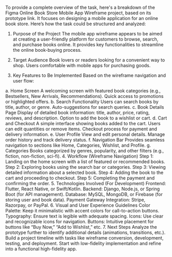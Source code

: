 








To provide a complete overview of the task, here's a breakdown of the Figma Online Book Store Mobile App Wireframe project, based on its prototype link. It focuses on designing a mobile application for an online book store. Here’s how the task could be structured and analyzed:

1. Purpose of the Project
The mobile app wireframe appears to be aimed at creating a user-friendly platform for customers to browse, search, and purchase books online. It provides key functionalities to streamline the online book-buying process.

2. Target Audience
Book lovers or readers looking for a convenient way to shop.
Users comfortable with mobile apps for purchasing goods.
3. Key Features to Be Implemented
Based on the wireframe navigation and user flow:

a. Home Screen
A welcoming screen with featured book categories (e.g., Bestsellers, New Arrivals, Recommendations).
Quick access to promotions or highlighted offers.
b. Search Functionality
Users can search books by title, author, or genre.
Auto-suggestions for search queries.
c. Book Details Page
Display of detailed book information: title, author, price, rating, reviews, and description.
Option to add the book to a wishlist or cart.
d. Cart and Checkout
A simple interface showing books added to the cart.
Users can edit quantities or remove items.
Checkout process for payment and delivery information.
e. User Profile
View and edit personal details.
Manage order history and track delivery status.
f. Navigation Bar
Provides seamless navigation to sections like Home, Categories, Wishlist, and Profile.
g. Categories
Books categorized by genres, popularity, and other filters (e.g., fiction, non-fiction, sci-fi).
4. Workflow (Wireframe Navigation)
Step 1: Landing on the home screen with a list of featured or recommended books.
Step 2: Exploring books using the search bar or categories.
Step 3: Viewing detailed information about a selected book.
Step 4: Adding the book to the cart and proceeding to checkout.
Step 5: Completing the payment and confirming the order.
5. Technologies Involved (For Development)
Frontend: Flutter, React Native, or Swift/Kotlin.
Backend: Django, Node.js, or Spring Boot (for API management).
Database: MySQL, MongoDB, or Firebase (for storing user and book data).
Payment Gateway Integration: Stripe, Razorpay, or PayPal.
6. Visual and User Experience Guidelines
Color Palette: Keep it minimalistic with accent colors for call-to-action buttons.
Typography: Ensure text is legible with adequate spacing.
Icons: Use clear and recognizable icons for navigation.
Buttons: Intuitive placement for buttons like “Buy Now,” “Add to Wishlist,” etc.
7. Next Steps
Analyze the prototype further to identify additional details (animations, transitions, etc.).
Build a project timeline with tasks like wireframe conversion, development, testing, and deployment.
Start with low-fidelity implementation and refine into a functional high-fidelity app.
